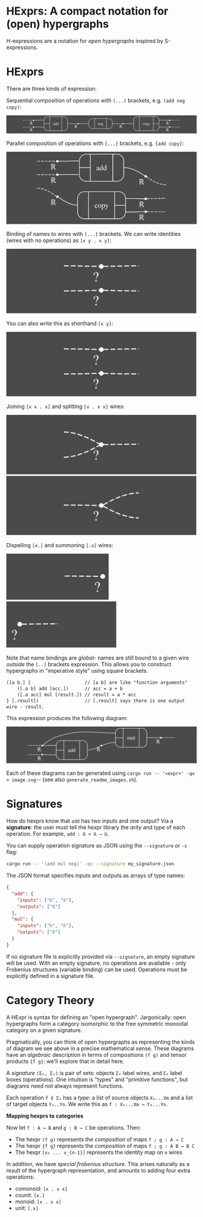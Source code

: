 # HExprs: A compact notation for (open) hypergraphs

H-expressions are a notation for *open hypergraphs* inspired by S-expressions.

# HExprs

There are three kinds of expression:

Sequential composition of operations with `(...)` brackets, e.g. `(add neg copy)`:

![Sequential Composition](propaganda/sequential_composition.svg)

Parallel composition of operations with `{...}` brackets, e.g. `{add copy}`:

![Parallel Composition](propaganda/parallel_composition.svg)

Binding of names to wires with `[...]` brackets. We can write identities (wires
with no operations) as `[x y . x y]`:

![Identity with Binding](propaganda/identity_binding.svg)

You can also write this as shorthand `[x y]`:

![Identity Shorthand](propaganda/identity_shorthand.svg)

Joining `[x x . x]` and splitting `[x . x x]` wires:

![Joining Wires](propaganda/joining_wires.svg)
![Splitting Wires](propaganda/splitting_wires.svg)

Dispelling `[x.]` and summoning `[.x]` wires:

![Dispelling Wires](propaganda/dispelling_wires.svg)
![Summoning Wires](propaganda/summoning_wires.svg)

Note that name bindings are *global*- names are still bound to a given wire
*outside* the `[..]` brackets expression.
This allows you to construct hypergraphs in "imperative style" using square brackets.

    ([a b.] {                    // [a b] are like "function arguments"
        ([.a b] add [acc.])      // acc = a + b
        ([.a acc] mul [result.]) // result = a * acc
    } [.result])                 // [.result] says there is one output wire - result.

This expression produces the following diagram:

![Imperative Example](propaganda/imperative_example.svg)

Each of these diagrams can be generated using `cargo run -- '<expr>' -qv > image.svg`--
(see also `generate_readme_images.sh`).

# Signatures

How do hexprs know that `add` has two inputs and one output? Via a **signature**:
the user must tell the hexpr library the *arity* and *type* of each operation.
For example, `add : ℝ × ℝ → ℝ`.

You can supply operation signature as JSON using the `--signature` or `-s` flag:

```bash
cargo run -- '(add mul neg)' -qv --signature my_signature.json
```

The JSON format specifies inputs and outputs as arrays of type names:

```json
{
  "add": {
    "inputs": ["ℝ", "ℝ"],
    "outputs": ["ℝ"]
  },
  "mul": {
    "inputs": ["ℝ", "ℝ"],
    "outputs": ["ℝ"]
  }
}
```

If no signature file is explicitly provided via `--signature`, an empty signature will be used. With an empty signature, no operations are available - only Frobenius structures (variable binding) can be used. Operations must be explicitly defined in a signature file.

# Category Theory

A HExpr is syntax for defining an "open hypergraph".
Jargonically: open hypergraphs form a category isomorphic to the free symmetric monoidal category on a given signature.

Pragmatically, you can think of open hypergraphs as representing the kinds of
diagram we see above in a precise mathematical sense.
These diagrams have an *algebraic* description in terms of compositions `(f g)`
and tensor products `{f g}`: we'll explore that in detail here.

A *signature* `(Σ₀, Σ₁)` is pair of sets: objects `Σ₀` label wires, and `Σ₁` label boxes (operations).
One intuition is "types" and "primitive functions", but diagrams need not always represent functions.

Each operation `f ∈ Σ₁` has a *type*: a list of source objects `X₀...Xm` and a list of target objects `Y₀..Yn`.
We write this as `f : X₀...Xm → Y₀...Yn`.

**Mapping hexprs to categories**

Now let `f : A → B` and `g : B → C` be operations. Then:

- The hexpr `(f g)` represents the *composition* of maps `f ; g : A → C`
- The hexpr `{f g}` represents the *composition* of maps `f ; g : A B → B C`
- The hexpr `[x₀ ... x_{n-1}]` represents the identity map on `n` wires

In addition, we have *special frobenius structure*.
This arises naturally as a result of the hypergraph representation, and amounts to adding four extra operations:

- comonoid: `[x . x x]`
- counit: `[x.]`
- monoid: `[x . x x]`
- unit: `[.x]`
